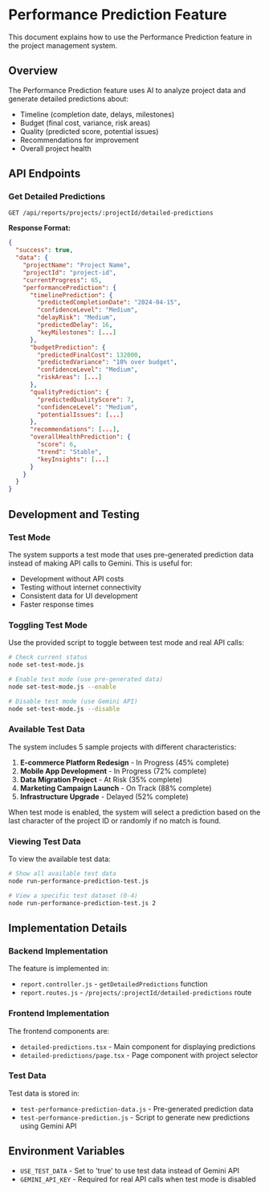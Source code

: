 # Performance Prediction Feature

This document explains how to use the Performance Prediction feature in the project management system.

## Overview

The Performance Prediction feature uses AI to analyze project data and generate detailed predictions about:

- Timeline (completion date, delays, milestones)
- Budget (final cost, variance, risk areas)
- Quality (predicted score, potential issues)
- Recommendations for improvement
- Overall project health

## API Endpoints

### Get Detailed Predictions

```
GET /api/reports/projects/:projectId/detailed-predictions
```

**Response Format:**

```json
{
  "success": true,
  "data": {
    "projectName": "Project Name",
    "projectId": "project-id",
    "currentProgress": 65,
    "performancePrediction": {
      "timelinePrediction": {
        "predictedCompletionDate": "2024-04-15",
        "confidenceLevel": "Medium",
        "delayRisk": "Medium",
        "predictedDelay": 16,
        "keyMilestones": [...]
      },
      "budgetPrediction": {
        "predictedFinalCost": 132000,
        "predictedVariance": "10% over budget",
        "confidenceLevel": "Medium",
        "riskAreas": [...]
      },
      "qualityPrediction": {
        "predictedQualityScore": 7,
        "confidenceLevel": "Medium",
        "potentialIssues": [...]
      },
      "recommendations": [...],
      "overallHealthPrediction": {
        "score": 6,
        "trend": "Stable",
        "keyInsights": [...]
      }
    }
  }
}
```

## Development and Testing

### Test Mode

The system supports a test mode that uses pre-generated prediction data instead of making API calls to Gemini. This is useful for:

- Development without API costs
- Testing without internet connectivity
- Consistent data for UI development
- Faster response times

### Toggling Test Mode

Use the provided script to toggle between test mode and real API calls:

```bash
# Check current status
node set-test-mode.js

# Enable test mode (use pre-generated data)
node set-test-mode.js --enable

# Disable test mode (use Gemini API)
node set-test-mode.js --disable
```

### Available Test Data

The system includes 5 sample projects with different characteristics:

1. **E-commerce Platform Redesign** - In Progress (45% complete)
2. **Mobile App Development** - In Progress (72% complete)
3. **Data Migration Project** - At Risk (35% complete)
4. **Marketing Campaign Launch** - On Track (88% complete)
5. **Infrastructure Upgrade** - Delayed (52% complete)

When test mode is enabled, the system will select a prediction based on the last character of the project ID or randomly if no match is found.

### Viewing Test Data

To view the available test data:

```bash
# Show all available test data
node run-performance-prediction-test.js

# View a specific test dataset (0-4)
node run-performance-prediction-test.js 2
```

## Implementation Details

### Backend Implementation

The feature is implemented in:
- `report.controller.js` - `getDetailedPredictions` function
- `report.routes.js` - `/projects/:projectId/detailed-predictions` route

### Frontend Implementation

The frontend components are:
- `detailed-predictions.tsx` - Main component for displaying predictions
- `detailed-predictions/page.tsx` - Page component with project selector

### Test Data

Test data is stored in:
- `test-performance-prediction-data.js` - Pre-generated prediction data
- `test-performance-prediction.js` - Script to generate new predictions using Gemini API

## Environment Variables

- `USE_TEST_DATA` - Set to 'true' to use test data instead of Gemini API
- `GEMINI_API_KEY` - Required for real API calls when test mode is disabled 